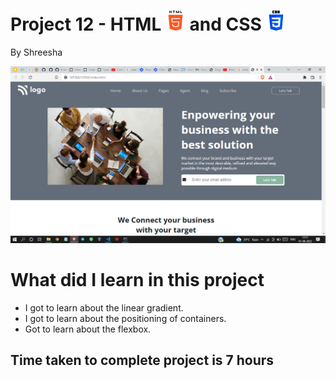 # Project 12 - HTML ![HTML](./readmeImages/html-5Img.png) and CSS ![CSS](./readmeImages/css-3Img.png)

By Shreesha

![websiteSnap](./readmeImages/websiteSnap.png)

# What did I learn in this project


- I got to learn about the linear gradient.
- I got to learn about the positioning of containers. 
- Got to learn about the flexbox.


## Time taken to complete project is 7 hours
